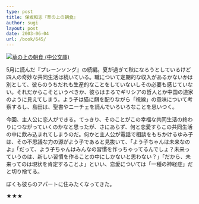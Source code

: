 ```yaml
---
type: post
title: 保坂和志『草の上の朝食』
author: sugi
layout: post
date: 2003-06-04
url: /book/645/
---
```

<a href="http://www.amazon.co.jp/exec/obidos/ASIN/4122037425/chezsugi-22/ref=nosim/" onclick="_gaq.push(['_trackEvent', 'outbound-article', 'http://www.amazon.co.jp/exec/obidos/ASIN/4122037425/chezsugi-22/ref=nosim/', '']);" name="amazletlink" target="_blank"><img src="http://i1.wp.com/ec2.images-amazon.com/images/I/61D1C00WAWL.SL160.jpg?w=660" alt="草の上の朝食 (中公文庫)" class="alignleft" data-recalc-dims="1" /></a>

5月に読んだ『プレーンソング』の続編。夏が過ぎて秋になろうとしているけど四人の奇妙な共同生活は続いている。職について定期的な収入があるかないかは別として、彼らのうちだれも生産的なことをしていないしその必要も感じていない。それだからこそというべきか、彼らはまるでギリシアの哲人とか中国の道家のように見えてしまう。よう子は猫に餌を配りながら「視線」の意味について考察するし、島田は、聖書やニーチェを読んでいろいろなことを思いつく。

今回、主人公に恋人ができる。てっきり、そのことがこの幸福な共同生活の終わりにつながっていくのかなと思ったが、さにあらず、何と恋愛すらこの共同生活の中に飲み込まれてしまうのだ。何かと主人公が電話で相談をもちかけるゆみ子は、その不思議な力の源がよう子であると見抜いて、「よう子ちゃんは未来なのよ」「だって、よう子ちゃんはみんなの習慣を作っちゃってるんでしょ？未来っていうのは、新しい習慣を作ることの中にしかないと思わない？」「だから、未来ってのは現状を肯定することよ」といい、恋愛については「一種の神経症」だと切り捨てる。

ぼくも彼らのアパートに住みたくなってきた。

★★★

